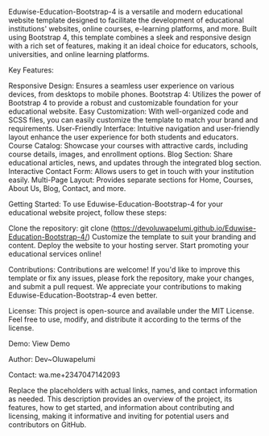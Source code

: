 Eduwise-Education-Bootstrap-4 is a versatile and modern educational website template designed to facilitate the development of educational institutions' websites, online courses, e-learning platforms, and more.
 Built using Bootstrap 4, this template combines a sleek and responsive design with a rich set of features, making it an ideal choice for educators, schools, universities, and online learning platforms.

Key Features:

Responsive Design: Ensures a seamless user experience on various devices, from desktops to mobile phones.
Bootstrap 4: Utilizes the power of Bootstrap 4 to provide a robust and customizable foundation for your educational website.
Easy Customization: With well-organized code and SCSS files, you can easily customize the template to match your brand and requirements.
User-Friendly Interface: Intuitive navigation and user-friendly layout enhance the user experience for both students and educators.
Course Catalog: Showcase your courses with attractive cards, including course details, images, and enrollment options.
Blog Section: Share educational articles, news, and updates through the integrated blog section.
Interactive Contact Form: Allows users to get in touch with your institution easily.
Multi-Page Layout: Provides separate sections for Home, Courses, About Us, Blog, Contact, and more.


Getting Started:
To use Eduwise-Education-Bootstrap-4 for your educational website project, follow these steps:

Clone the repository: git clone (https://devoluwapelumi.github.io/Eduwise-Education-Bootstrap-4/)
Customize the template to suit your branding and content.
Deploy the website to your hosting server.
Start promoting your educational services online!

Contributions:
Contributions are welcome! If you'd like to improve this template or fix any issues, please fork the repository, make your changes, and submit a pull request. We appreciate your contributions to making Eduwise-Education-Bootstrap-4 even better.


License:
This project is open-source and available under the MIT License. Feel free to use, modify, and distribute it according to the terms of the license.

Demo: View Demo

Author: Dev~Oluwapelumi

Contact: wa.me+2347047142093

Replace the placeholders with actual links, names, and contact information as needed. This description provides an overview of the project, its features, how to get started, and information about contributing and licensing, making it informative and inviting for potential users and contributors on GitHub.
